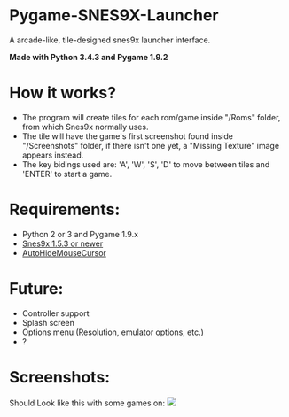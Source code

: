 # Pygame-SNES9X-Launcher
A arcade-like, tile-designed snes9x launcher interface.

**Made with Python 3.4.3 and Pygame 1.9.2**

# How it works?
- The program will create tiles for each rom/game inside "/Roms" folder, from which Snes9x normally uses.
- The tile will have the game's first screenshot found inside "/Screenshots" folder, if there isn't one yet, a "Missing Texture" image appears instead.
- The key bidings used are: 'A', 'W', 'S', 'D' to move between tiles and 'ENTER' to start a game.

# Requirements:
- Python 2 or 3 and Pygame 1.9.x
- [Snes9x 1.5.3 or newer](http://www.s9x-w32.de/dl/testbuilds/)
- [AutoHideMouseCursor](http://www.softwareok.com/?Download=AutoHideMouseCursor)

# Future:
- Controller support
- Splash screen
- Options menu (Resolution, emulator options, etc.)
- ?
 
# Screenshots:
Should Look like this with some games on:
<img src=http://i.imgur.com/w8nnhG2.png>
